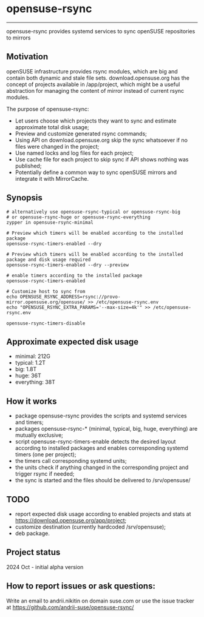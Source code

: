 # opensuse-rsync
-----------------------

opensuse-rsync provides systemd services to sync openSUSE repositories to mirrors

## Motivation

openSUSE infrastructure provides rsync modules, which are big and contain both dynamic and stale file sets.
download.opensuse.org has the concept of projects available in /app/project, which might be a useful abstraction for managing the content of mirror instead of current rsync modules.


The purpose of opensuse-rsync:
- Let users choose which projects they want to sync and estimate approximate total disk usage;
- Preview and customize generated rsync commands;
- Using API on download.opensuse.org skip the sync whatsoever if no files were changed in the project;
- Use named locks and log files for each project;
- Use cache file for each project to skip sync if API shows nothing was published;
- Potentially define a common way to sync openSUSE mirrors and integrate it with MirrorCache.

## Synopsis

```
# alternatively use opensuse-rsync-typical or opensuse-rsync-big
# or opensuse-rsync-huge or opensuse-rsync-everything
zypper in opensuse-rsync-minimal

# Preview which timers will be enabled according to the installed package
opensuse-rsync-timers-enabled --dry

# Preview which timers will be enabled according to the installed package and disk usage required
opensuse-rsync-timers-enabled --dry --preview

# enable timers according to the installed package
opensuse-rsync-timers-enabled

# Customize host to sync from
echo OPENSUSE_RSYNC_ADDRESS=rsync://provo-mirror.opensuse.org/opensuse/ >> /etc/opensuse-rsync.env
echo "OPENSUSE_RSYNC_EXTRA_PARAMS='--max-size=4k'" >> /etc/opensuse-rsync.env

opensuse-rsync-timers-disable
```

## Approximate expected disk usage

- minimal: 212G
- typical: 1.2T
- big: 1.8T
- huge: 36T
- everything: 38T


## How it works

- package opensuse-rsync provides the scripts and systemd services and timers;
- packages opensuse-rsync-* (minimal, typical, big, huge, everything) are mutually exclusive;
- script opensuse-rsync-timers-enable detects the desired layout according to installed packages and enables corresponding systemd timers (one per project);
- the timers call corresponding systemd units;
- the units check if anything changed in the corresponding project and trigger rsync if needed;
- the sync is started and the files should be delivered to /srv/opensuse/

## TODO

- report expected disk usage according to enabled projects and stats at https://download.opensuse.org/app/project;
- customize destination (currently hardcoded /srv/opensuse);
- deb package.

## Project status

2024 Oct - initial alpha version

## How to report issues or ask questions:

Write an email to andrii.nikitin on domain suse.com or use the issue tracker at https://github.com/andrii-suse/opensuse-rsync/
